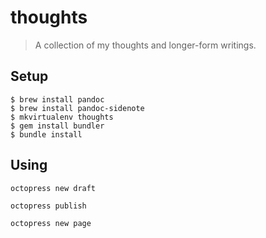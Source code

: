 # thoughts

> A collection of my thoughts and longer-form writings.

## Setup

```
$ brew install pandoc
$ brew install pandoc-sidenote
$ mkvirtualenv thoughts
$ gem install bundler
$ bundle install
```

## Using

```
octopress new draft

octopress publish

octopress new page
```

